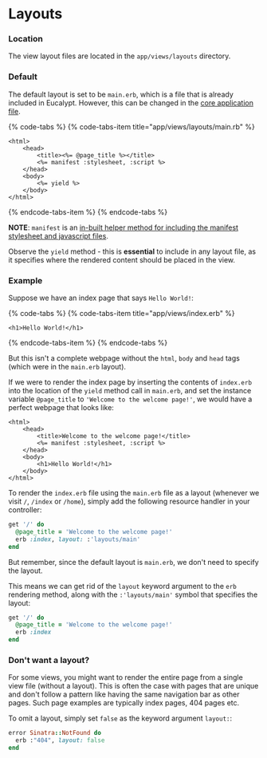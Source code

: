 # Layouts

### Location

The view layout files are located in the `app/views/layouts` directory.

### Default <a id="default"></a>

The default layout is set to be `main.erb`, which is a file that is already included in Eucalypt. However, this can be changed in the [core application file](../core-application-file.md).

{% code-tabs %}
{% code-tabs-item title="app/views/layouts/main.rb" %}
```markup
<html>
    <head>
        <title><%= @page_title %></title>
        <%= manifest :stylesheet, :script %>    
    </head>
    <body>
        <%= yield %>
    </body>
</html>
```
{% endcode-tabs-item %}
{% endcode-tabs %}

**NOTE**: `manifest` is an [in-built helper method for including the manifest stylesheet and javascript files](../configuration/manifest-accessor.md).

Observe the `yield` method - this is **essential** to include in any layout file, as it specifies where the rendered content should be placed in the view.

### Example

Suppose we have an index page that says `Hello World!`:

{% code-tabs %}
{% code-tabs-item title="app/views/index.erb" %}
```markup
<h1>Hello World!</h1>
```
{% endcode-tabs-item %}
{% endcode-tabs %}

But this isn't a complete webpage without the `html`, `body` and `head` tags \(which were in the `main.erb` layout\).

If we were to render the index page by inserting the contents of `index.erb` into the location of the `yield` method call in `main.erb`, and set the instance variable `@page_title` to `'Welcome to the welcome page!'`, we would have a perfect webpage that looks like:

```markup
<html>
    <head>
        <title>Welcome to the welcome page!</title>
        <%= manifest :stylesheet, :script %>
    </head>
    <body>
        <h1>Hello World!</h1>
    </body>
</html>
```

To render the `index.erb` file using the `main.erb` file as a layout \(whenever we visit `/`, `/index` or `/home`\), simply add the following resource handler in your controller:

```ruby
get '/' do
  @page_title = 'Welcome to the welcome page!'
  erb :index, layout: :'layouts/main'
end
```

But remember, since the default layout is `main.erb`, we don't need to specify the layout. 

This means we can get rid of the `layout` keyword argument to the `erb` rendering method, along with the `:'layouts/main'` symbol that specifies the layout:

```ruby
get '/' do
  @page_title = 'Welcome to the welcome page!'
  erb :index
end
```

### Don't want a layout?

For some views, you might want to render the entire page from a single view file \(without a layout\). This is often the case with pages that are unique and don't follow a pattern like having the same navigation bar as other pages. Such page examples are typically index pages, 404 pages etc.

To omit a layout, simply set `false` as the keyword argument `layout:`:

```ruby
error Sinatra::NotFound do 
  erb :"404", layout: false
end
```

